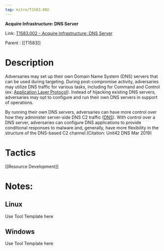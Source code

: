 ```yaml
---
tag: mitre/T1583.002
---
```


**Acquire Infrastructure: DNS Server**

Link: [T1583.002 - Acquire Infrastructure: DNS Server](https://attack.mitre.org/techniques/T1583/002)

Parent : [[T1583]]


# Description

Adversaries may set up their own Domain Name System (DNS) servers that can be used during targeting. During post-compromise activity, adversaries may utilize DNS traffic for various tasks, including for Command and Control (ex: [Application Layer Protocol](https://attack.mitre.org/techniques/T1071)). Instead of hijacking existing DNS servers, adversaries may opt to configure and run their own DNS servers in support of operations.

By running their own DNS servers, adversaries can have more control over how they administer server-side DNS C2 traffic ([DNS](https://attack.mitre.org/techniques/T1071/004)). With control over a DNS server, adversaries can configure DNS applications to provide conditional responses to malware and, generally, have more flexibility in the structure of the DNS-based C2 channel.(Citation: Unit42 DNS Mar 2019)

# Tactics


[[Resource Development]]


# Notes:

## Linux

Use Tool Template here

## Windows

Use Tool Template here
